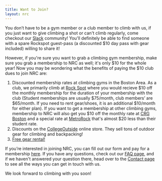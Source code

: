 ```yaml
---
title: Want to Join?
layout: nrc
---
```

You don’t have to be a gym member or a club member to climb with us, if you just want to give climbing a shot or can't climb regularly, come checkout our [Slack](https://join.slack.com/t/nurecclimbing/shared_invite/enQtMjk1MDgxNzE5MjgzLTU1ZGIzZDIyZDM2NTY1YmJmZjQ4NTU3ZWM1NTdjNGVmNmRjN2EzNGY2YjhmODUxMTZhOTJhMjU1NGQ1MjY3ZjM) community! You'll definitely be able to find someone with a spare Rockspot guest-pass (a discounted $10 day pass with gear included) willing to share it!

However, if you're sure you want to grab a climbing gym membership, make sure you grab a membership to NRC as well; it's only $10 for the whole year! Now you may be wondering what the benefits of paying the $10 club dues to join NRC are:

1. Discounted membership rates at climbing gyms in the Boston Area. As a club, we primarily climb at [Rock Spot](http://southboston.rockspotclimbing.com/) where you would recieve $10 off the monthly membership for the duration of your membership with the club (Student memberships are usually $75/month, club members’ are $65/month. If you need to rent gear/shoes, it is an additional $10/month for either plan). If you want to get a membership at other climbing gyms, membership to NRC will also get you $10 off the monthly rate at [CRG Boston](https://centralrockgym.com/boston/) and a special rate at [MetroRock](https://www.metrorock.com/boston) that's almost $20 less than their student rate. 
2. Discounts on the [CollegeOutside](https://www.collegeoutside.com/) online store. They sell tons of outdoor gear for climbing and backpacking!
3. [Free gear rental!](https://northeasternclimbing.github.io/nrc/gear_rental/)

If you’re interested in joining NRC, you can fill out our form and pay for a membership [here](https://docs.google.com/forms/d/e/1FAIpQLSevD7mhc_lSGWIpyQWPArBjbvVORSZJ8m_nFgbJqhbhIQPr9g/viewform?usp=sf_link). If you have any questions, check out our [FAQ page](https://northeasternclimbing.github.io/nrc/faq/), and if we haven't answered your question there, head over to the [Contact page](https://northeasternclimbing.github.io/nrc/contact/) to see all the ways you can get in touch with us.

We look forward to climbing with you soon!
